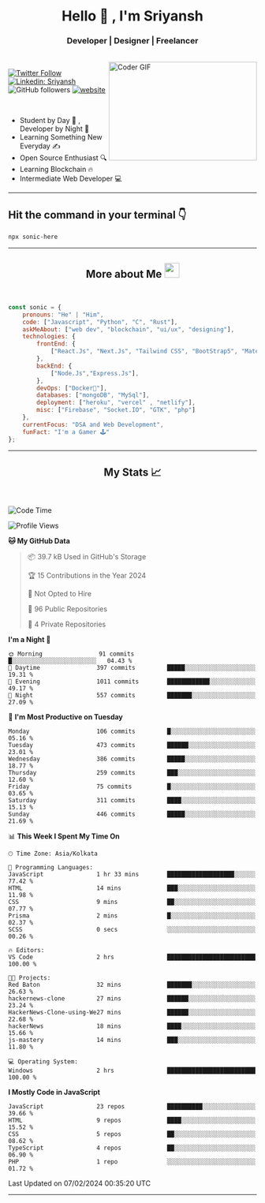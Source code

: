 
<h1 align="center">Hello  👋 , I'm Sriyansh</h1>
<h3 align="center">Developer | Designer | Freelancer </h3>
<br>
<img alt="Coder GIF" align="right" height=200 width=300 src="https://miro.medium.com/max/1360/0*7Q3yvSIv_t0ioJ-Z.gif" />

[![Twitter Follow](https://img.shields.io/twitter/follow/ShivamSriyansh?label=Follow)](https://twitter.com/intent/follow?screen_name=ShivamSriyansh)
[![Linkedin: Sriyansh](https://img.shields.io/badge/-Sriyansh-blue?style=flat-square&logo=Linkedin&logoColor=white&link=https://www.linkedin.com/in/sriyansh-shivam/)](https://www.linkedin.com/in/sriyansh-shivam/)
![GitHub followers](https://img.shields.io/github/followers/SoNiC-HeRE?label=Follow&style=social)
[![website](https://img.shields.io/badge/Website-46a2f1.svg?&style=flat-square&logo=Google-Chrome&logoColor=white&link=https://ss-portfolio.vercel.app/)](https://ss-portfolio.vercel.app/)

<br/>

- Student by Day 🌅 , Developer by Night 🌃
- Learning Something New Everyday ✍️
- Open Source Enthusiast 🔍
- Learning Blockchain 🔥
- Intermediate Web Developer 💻



<hr/>

## Hit the command in your terminal 👇
```bash
npx sonic-here
```

<hr/>
<h2 align="center">More about Me <img src="https://emojis.slackmojis.com/emojis/images/1531849430/4246/blob-sunglasses.gif?1531849430" width="30"/> </h3>
<br>

```javascript
const sonic = {
    pronouns: "He" | "Him",
    code: ["Javascript", "Python", "C", "Rust"],
    askMeAbout: ["web dev", "blockchain", "ui/ux", "designing"],
    technologies: {
        frontEnd: {
            ["React.Js", "Next.Js", "Tailwind CSS", "BootStrap5", "MaterialUI"]
        },
        backEnd: {
            ["Node.Js","Express.Js"],
        },
        devOps: ["Docker🐳"],
        databases: ["mongoDB", "MySql"],
        deployment: ["heroku", "vercel" , "netlify"],
        misc: ["Firebase", "Socket.IO", "GTK", "php"]
    },
    currentFocus: "DSA and Web Development",
    funFact: "I'm a Gamer 🕹️"
};
```
<hr/>

<h2 align="center"> My Stats 📈 </h2>
<br />

<!--START_SECTION:waka-->
![Code Time](http://img.shields.io/badge/Code%20Time-59%20hrs%2052%20mins-blue)

![Profile Views](http://img.shields.io/badge/Profile%20Views-0-blue)

**🐱 My GitHub Data** 

> 📦 39.7 kB Used in GitHub's Storage 
 > 
> 🏆 15 Contributions in the Year 2024
 > 
> 🚫 Not Opted to Hire
 > 
> 📜 96 Public Repositories 
 > 
> 🔑 4 Private Repositories 
 > 
**I'm a Night 🦉** 

```text
🌞 Morning                91 commits          █░░░░░░░░░░░░░░░░░░░░░░░░   04.43 % 
🌆 Daytime                397 commits         █████░░░░░░░░░░░░░░░░░░░░   19.31 % 
🌃 Evening                1011 commits        ████████████░░░░░░░░░░░░░   49.17 % 
🌙 Night                  557 commits         ███████░░░░░░░░░░░░░░░░░░   27.09 % 
```
📅 **I'm Most Productive on Tuesday** 

```text
Monday                   106 commits         █░░░░░░░░░░░░░░░░░░░░░░░░   05.16 % 
Tuesday                  473 commits         ██████░░░░░░░░░░░░░░░░░░░   23.01 % 
Wednesday                386 commits         █████░░░░░░░░░░░░░░░░░░░░   18.77 % 
Thursday                 259 commits         ███░░░░░░░░░░░░░░░░░░░░░░   12.60 % 
Friday                   75 commits          █░░░░░░░░░░░░░░░░░░░░░░░░   03.65 % 
Saturday                 311 commits         ████░░░░░░░░░░░░░░░░░░░░░   15.13 % 
Sunday                   446 commits         █████░░░░░░░░░░░░░░░░░░░░   21.69 % 
```


📊 **This Week I Spent My Time On** 

```text
🕑︎ Time Zone: Asia/Kolkata

💬 Programming Languages: 
JavaScript               1 hr 33 mins        ███████████████████░░░░░░   77.42 % 
HTML                     14 mins             ███░░░░░░░░░░░░░░░░░░░░░░   11.98 % 
CSS                      9 mins              ██░░░░░░░░░░░░░░░░░░░░░░░   07.77 % 
Prisma                   2 mins              █░░░░░░░░░░░░░░░░░░░░░░░░   02.37 % 
SCSS                     0 secs              ░░░░░░░░░░░░░░░░░░░░░░░░░   00.26 % 

🔥 Editors: 
VS Code                  2 hrs               █████████████████████████   100.00 % 

🐱‍💻 Projects: 
Red Baton                32 mins             ███████░░░░░░░░░░░░░░░░░░   26.63 % 
hackernews-clone         27 mins             ██████░░░░░░░░░░░░░░░░░░░   23.24 % 
HackerNews-Clone-using-We27 mins             ██████░░░░░░░░░░░░░░░░░░░   22.68 % 
hackerNews               18 mins             ████░░░░░░░░░░░░░░░░░░░░░   15.66 % 
js-mastery               14 mins             ███░░░░░░░░░░░░░░░░░░░░░░   11.80 % 

💻 Operating System: 
Windows                  2 hrs               █████████████████████████   100.00 % 
```

**I Mostly Code in JavaScript** 

```text
JavaScript               23 repos            ██████████░░░░░░░░░░░░░░░   39.66 % 
HTML                     9 repos             ████░░░░░░░░░░░░░░░░░░░░░   15.52 % 
CSS                      5 repos             ██░░░░░░░░░░░░░░░░░░░░░░░   08.62 % 
TypeScript               4 repos             ██░░░░░░░░░░░░░░░░░░░░░░░   06.90 % 
PHP                      1 repo              ░░░░░░░░░░░░░░░░░░░░░░░░░   01.72 % 
```




 Last Updated on 07/02/2024 00:35:20 UTC
<!--END_SECTION:waka-->
<hr />
